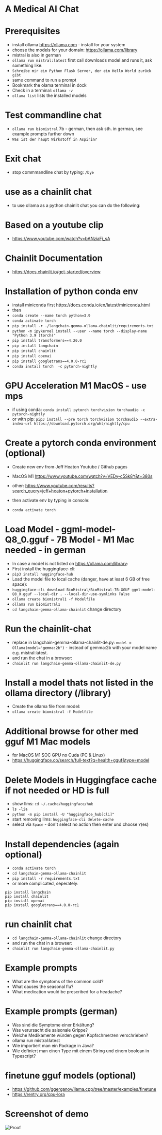 # A Medical AI Chat

# Prerequisites
- install ollama https://ollama.com - install for your system
- choose the models for your domain: https://ollama.com/library
- mistral is also in german
- `ollama run mistral:latest` first call downloads model and runs it, ask something like:
- `Schreibe mir ein Python Flask Server, der ein Hello World zurück gibt`
- same command to run a prompt
- Bookmark the olama terminal in dock
- Check in a terminal: `ollama -v`
- `ollama list` lists the installed models

# Test commandline chat
- `ollama run biomistral` 7b - german, then ask sth. in german, see example prompts further down
- `Was ist der haupt Wirkstoff in Aspirin?`

# Exit chat
- stop commmandline chat by typing: `/bye`

# use as a chainlit chat
- to use ollama as a python chainlit chat you can do the following:

# Based on a youtube clip
- https://www.youtube.com/watch?v=bANziaFj_sA

# Chainlit Documentation
- https://docs.chainlit.io/get-started/overview

# Installation of python conda env
- install miniconda first https://docs.conda.io/en/latest/miniconda.html
- then
- `conda create --name torch python=3.9`
- `conda activate torch`
- `pip install -r ./langchain-gemma-ollama-chainlit/requirements.txt`
- `python -m ipykernel install --user --name torch --display-name "Python 3.9 (torch)"`
- `pip install transformers==4.20.0`
- `pip install langchain`
- `pip install chainlit`
- `pip install openai`
- `pip install googletrans==4.0.0-rc1`
- `conda install torch  -c pytorch-nightly`

# GPU Acceleration M1 MacOS - use mps
- if using conda: `conda install pytorch torchvision torchaudio -c pytorch-nightly`
- or with pip: `pip3 install --pre torch torchvision torchaudio --extra-index-url https://download.pytorch.org/whl/nightly/cpu`

# Create a pytorch conda environment (optional)
- Create new env from Jeff Heaton Youtube / Github pages
- MacOS M1 https://www.youtube.com/watch?v=VEDy-c5Sk8Y&t=380s
- other: https://www.youtube.com/results?search_query=jeff+heaton+pytorch+installation

- then activate env by typing in console:
- `conda activate torch`

# Load Model - ggml-model-Q8_0.gguf - 7B Model  - M1 Mac needed - in german
- In case a model is not listed on https://ollama.com/library:
- First install the huggingface-cli:
- `pip3 install huggingface-hub`
- Load the model file to local cache (danger, have at least 6 GB of free space):
- `huggingface-cli download BioMistral/BioMistral-7B-GGUF ggml-model-Q8_0.gguf --local-dir . --local-dir-use-symlinks False`
- `ollama create biomistral1 -f Modelfile`
- `ollama run biomistral1`
- `cd langchain-gemma-ollama-chainlit` change directory 

# Run the chainlit-chat
- replace in langchain-gemma-ollama-chainlit-de.py: `model = Ollama(model="gemma:2b")` - instead of gemma:2b with your model name e.g. mistral:latest.
- and run the chat in a browser:
- `chainlit run langchain-gemma-ollama-chainlit-de.py`

# Install a model thats not listed in the ollama directory (/library)
- Create the ollama file from model:
- `ollama create biomistral -f Modelfile`

# Additional browse for other med gguf M1 Mac models
- for MacOS M1 SOC GPU no Cuda (PC & Linux)
- https://huggingface.co/search/full-text?q=health+gguf&type=model

# Delete Models in Huggingface cache if not needed or HD is full
- show llms: `cd ~/.cache/huggingface/hub`
- `ls -lia`
- `python -m pip install -U "huggingface_hub[cli]"`
- start removing llms: `huggingface-cli delete-cache`
- select via `Space` - don't select no action then enter und choose `Y`(es)

# Install dependencies (again optional)
- `conda activate torch`
- `cd langchain-gemma-ollama-chainlit`
- `pip install -r requirements.txt`
- or more complicated, seperately:
```
pip install langchain
pip install chainlit
pip install openai
pip install googletrans==4.0.0-rc1
```

# run chainlit chat
- `cd langchain-gemma-ollama-chainlit` change directory 
- and run the chat in a browser:
- `chainlit run langchain-gemma-ollama-chainlit.py`

# Example prompts
- What are the symptoms of the common cold?
- What causes the seasonal flu?
- What medication would be prescribed for a headache?

# Example prompts (german)
- Was sind die Symptome einer Erkältung?
- Was verursacht die saisonale Grippe?
- Welche Medikamente würden gegen Kopfschmerzen verschrieben?
- ollama run mistral:latest
- Wie importiert man ein Package in Java?
- Wie definiert man einen Type mit einem String und einem boolean in Typescript?

# finetune gguf models (optional)
- https://github.com/ggerganov/llama.cpp/tree/master/examples/finetune
- https://rentry.org/cpu-lora

# Screenshot of demo
![Proof](/german-proof.png?raw=true "It works")